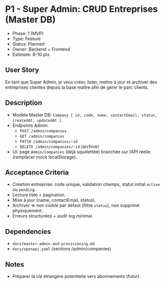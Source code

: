 # P1 - Super Admin: CRUD Entreprises (Master DB)

- Phase: 1 (MVP)
- Type: Feature
- Status: Planned
- Owner: Backend + Frontend
- Estimate: 8–10 pts

## User Story
En tant que Super Admin, je veux créer, lister, mettre à jour et archiver des entreprises clientes depuis la base maître afin de gérer le parc clients.

## Description
- Modèle Master DB: `Company { id, code, name, contactEmail, status, createdAt, updatedAt }`.
- Endpoints Admin:
  - `POST /admin/companies`
  - `GET /admin/companies`
  - `PATCH /admin/companies/:id`
  - `DELETE /admin/companies/:id` (archive)
- UI: page `Admin/Companies` (déjà squelettée) branchée sur l’API réelle (remplacer mock localStorage).

## Acceptance Criteria
- Création entreprise: code unique, validation champs, statut initial `active` ou `pending`.
- Lecture liste + pagination.
- Mise à jour (name, contactEmail, status).
- Archiver => non visible par défaut (filtre `status`), non supprimé physiquement.
- Erreurs structurées + audit log minimal.

## Dependencies
- `docs/master-admin-and-provisioning.md`
- `docs/openapi.yaml` (sections /admin/companies)

## Notes
- Préparer la clé étrangère potentielle vers abonnements (futur).
